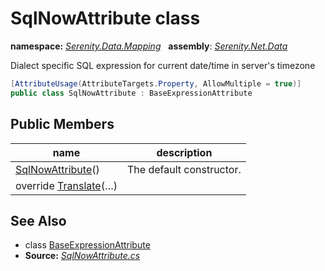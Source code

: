 # SqlNowAttribute class
**namespace:** *[Serenity.Data.Mapping](../README.md#serenity.data.mapping-namespace)*   **assembly**: *[Serenity.Net.Data](../README.md)*

Dialect specific SQL expression for current date/time in server's timezone

```csharp
[AttributeUsage(AttributeTargets.Property, AllowMultiple = true)]
public class SqlNowAttribute : BaseExpressionAttribute
```

## Public Members

| name | description |
| --- | --- |
| [SqlNowAttribute](SqlNowAttribute/SqlNowAttribute.md)() | The default constructor. |
| override [Translate](SqlNowAttribute/Translate.md)(…) |  |

## See Also

* class [BaseExpressionAttribute](BaseExpressionAttribute.md)
* **Source:** *[SqlNowAttribute.cs](https://github.com/serenity-is/Serenity/blob/master/src/Serenity.Net.Data/Mapping/SqlNowAttribute.cs)*